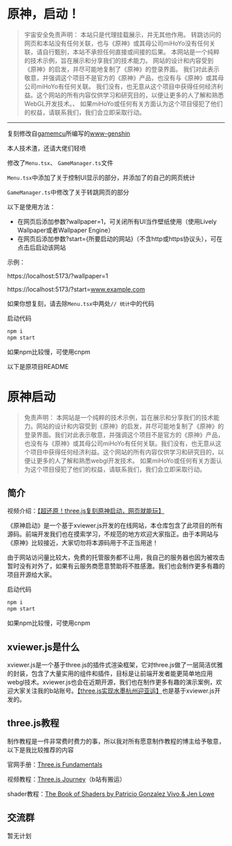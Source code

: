 # 原神，启动！

>宇宙安全免责声明：
>本站只是代理挂载展示，并无其他作用。
>转跳访问的网页和本站没有任何关联，也与《原神》或其母公司miHoYo没有任何关联，请自行甄别，本站不承担任何直接或间接的后果。
>本网站是一个纯粹的技术示例，旨在展示和分享我们的技术能力。
>网站的设计和内容受到《原神》的启发，并尽可能地复制了《原神》的登录界面。
>我们对此表示敬意，并强调这个项目不是官方的《原神》产品，也没有与《原神》或其母公司miHoYo有任何关联。
>我们没有，也无意从这个项目中获得任何经济利益。这个网站的所有内容仅供学习和研究目的，以便让更多的人了解和熟悉WebGL开发技术。、
>如果miHoYo或任何有关方面认为这个项目侵犯了他们的权益，请联系我们，我们会立即采取行动。

------

复刻修改自[gamemcu](https://github.com/gamemcu)所编写的[www-genshin](https://github.com/gamemcu/www-genshin)

本人技术渣，还请大佬们轻喷

修改了`Menu.tsx`、 `GameManager.ts`文件

`Menu.tsx`中添加了关于控制UI显示的部分，并添加了的自己的网页统计

`GameManager.ts`中修改了关于转跳网页的部分

以下是使用方法：

- 在网页后添加参数?wallpaper=1，可关闭所有UI当作壁纸使用（使用Lively Wallpaper或者Wallpaper Engine）
- 在网页后添加参数?start={所要启动的网站}（不含http或https协议头），可在点击后启动该网站

示例：

https://localhost:5173/?wallpaper=1



https://localhost:5173/?start=www.example.com



如果你想复刻，请去除`Menu.tsx`中两处`// 统计`中的代码

启动代码

```js
npm i
npm start
```

如果npm比较慢，可使用cnpm




以下是原项目README

# 原神启动

> 免责声明：
本网站是一个纯粹的技术示例，旨在展示和分享我们的技术能力。网站的设计和内容受到《原神》的启发，并尽可能地复制了《原神》的登录界面。我们对此表示敬意，并强调这个项目不是官方的《原神》产品，也没有与《原神》或其母公司miHoYo有任何关联。我们没有，也无意从这个项目中获得任何经济利益。这个网站的所有内容仅供学习和研究目的，以便让更多的人了解和熟悉webgl开发技术。
如果miHoYo或任何有关方面认为这个项目侵犯了他们的权益，请联系我们，我们会立即采取行动。

## 简介
视频介绍：[【超还原！three.js复刻原神启动，网页就能玩】](https://www.bilibili.com/video/BV1E8411v7xy/?share_source=copy_web&vd_source=a8feede4d26d2a3cfa4e68803fdd2c94)

《原神启动》是一个基于xviewer.js开发的在线网站，本仓库包含了此项目的所有源码。前端开发我们也在摸索学习，不规范的地方欢迎大家指正。由于本网站与《原神》比较接近，大家切勿将本源码用于不正当用途！

由于网站访问量比较大，免费的托管服务都不让用，我自己的服务器也因为被攻击暂时没有对外了，如果有云服务商愿意赞助将不胜感激。我们也会制作更多有趣的项目开源给大家。

启动代码

```js
npm i
npm start
```
如果npm比较慢，可使用cnpm

## xviewer.js是什么
xviewer.js是一个基于three.js的插件式渲染框架，它对three.js做了一层简洁优雅的封装，包含了大量实用的组件和插件，目标是让前端开发者能更简单地应用webgl技术。xviewer.js也会在近期开源，我们也在制作更多有趣的演示案例，欢迎大家关注我的b站账号。[【three.js实现水墨杭州迎亚运】](https://www.bilibili.com/video/BV1yG411Z7sw/?share_source=copy_web&vd_source=a8feede4d26d2a3cfa4e68803fdd2c94)也是基于xviewer.js开发的。

## three.js教程
制作教程是一件非常费时费力的事，所以我对所有愿意制作教程的博主给予敬意，以下是我比较推荐的内容

官网手册：[Three.js Fundamentals](https://threejs.org/manual/#en/fundamentals)

视频教程：[Three.js Journey](https://threejs-journey.com/)（b站有搬运）

shader教程：[The Book of Shaders by Patricio Gonzalez Vivo & Jen Lowe](https://thebookofshaders.com/?lan=ch)

## 交流群
暂无计划
